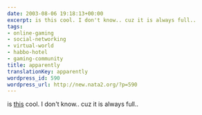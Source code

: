 ```yaml
---
date: 2003-08-06 19:18:13+00:00
excerpt: is this cool. I don't know.. cuz it is always full..
tags:
- online-gaming
- social-networking
- virtual-world
- habbo-hotel
- gaming-community
title: apparently
translationKey: apparently
wordpress_id: 590
wordpress_url: http://new.nata2.org/?p=590
---
```


is <a href="http://www.habbohotel.com/habbo/en/">this</a> cool. I don't know.. cuz it is always full..